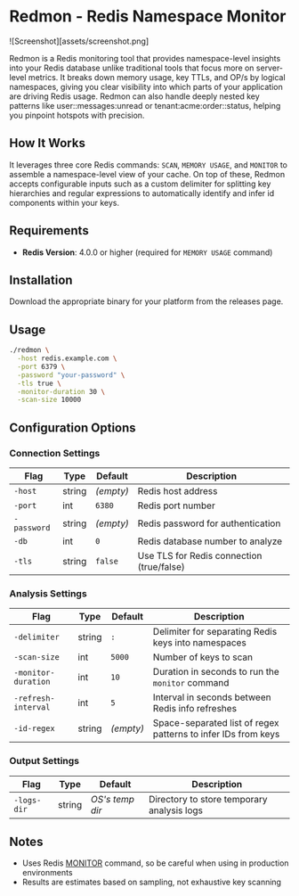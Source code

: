 # Redmon - Redis Namespace Monitor

![Screenshot][assets/screenshot.png]

Redmon is a Redis monitoring tool that provides namespace-level insights into your Redis database unlike
traditional tools that focus more on server-level metrics. It breaks down memory usage, key TTLs, and OP/s by logical
namespaces, giving you clear visibility into which parts of your application are driving Redis usage. Redmon can also
handle deeply nested key patterns like user:<user-id>:messages:unread or tenant:acme:order:<order-id>:status, helping
you pinpoint hotspots with precision.

## How It Works

It leverages three core Redis commands: `SCAN`, `MEMORY USAGE`, and `MONITOR` to assemble a namespace-level
view of your cache. On top of these, Redmon accepts configurable inputs such as a custom delimiter for splitting key
hierarchies and regular expressions to automatically identify and infer id components within your keys.

## Requirements

- **Redis Version**: 4.0.0 or higher (required for `MEMORY USAGE` command)

## Installation

Download the appropriate binary for your platform from the releases page.

## Usage

```bash
./redmon \
  -host redis.example.com \
  -port 6379 \
  -password "your-password" \
  -tls true \
  -monitor-duration 30 \
  -scan-size 10000
```

## Configuration Options

### Connection Settings

| Flag        | Type   | Default   | Description                               |
|-------------|--------|-----------|-------------------------------------------|
| `-host`     | string | _(empty)_ | Redis host address                        |
| `-port`     | int    | `6380`    | Redis port number                         |
| `-password` | string | _(empty)_ | Redis password for authentication         |
| `-db`       | int    | `0`       | Redis database number to analyze          |
| `-tls`      | string | `false`   | Use TLS for Redis connection (true/false) |

### Analysis Settings

| Flag                | Type   | Default   | Description                                                   |
|---------------------|--------|-----------|---------------------------------------------------------------|
| `-delimiter`        | string | `:`       | Delimiter for separating Redis keys into namespaces           |
| `-scan-size`        | int    | `5000`    | Number of keys to scan                                        |
| `-monitor-duration` | int    | `10`      | Duration in seconds to run the `monitor` command              |
| `-refresh-interval` | int    | `5`       | Interval in seconds between Redis info refreshes              |
| `-id-regex`         | string | _(empty)_ | Space-separated list of regex patterns to infer IDs from keys |

### Output Settings

| Flag        | Type   | Default         | Description                                |
|-------------|--------|-----------------|--------------------------------------------|
| `-logs-dir` | string | _OS's temp dir_ | Directory to store temporary analysis logs |

## Notes

- Uses Redis [MONITOR](https://redis.io/docs/latest/commands/monitor/) command, so be careful when using in production
  environments
- Results are estimates based on sampling, not exhaustive key scanning
